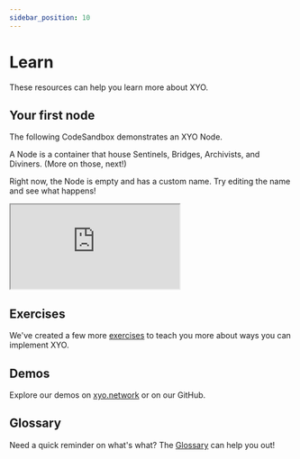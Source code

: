 ```yaml
---
sidebar_position: 10
---
```


# Learn
These resources can help you learn more about XYO.

## Your first node

The following CodeSandbox demonstrates an XYO Node.

A Node is a container that house Sentinels, Bridges, Archivists, and Diviners. (More on those, next!) 

Right now, the Node is empty and has a custom name. Try editing the name and see what happens!

<iframe
  src="https://codesandbox.io/p/sandbox/memory-node-with-modules-tlvunq"
  allow="accelerometer; ambient-light-sensor; camera; encrypted-media; geolocation; gyroscope; hid; microphone; midi; payment; usb; vr; xr-spatial-tracking"
  sandbox="allow-forms allow-modals allow-popups allow-presentation allow-same-origin allow-scripts"
  className="code-sandbox-div"
></iframe>

## Exercises
We've created a few more [exercises](https://xyo.network/dapp) to teach you more about ways you can implement XYO.

## Demos
Explore our demos on [xyo.network](https://xyo.network/dapp) or on our GitHub.

## Glossary
Need a quick reminder on what's what? The [Glossary](/docs/glossary) can help you out!